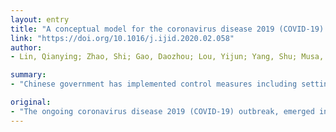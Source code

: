 ```yaml
---
layout: entry
title: "A conceptual model for the coronavirus disease 2019 (COVID-19) outbreak in Wuhan, China with individual reaction and governmental action"
link: "https://doi.org/10.1016/j.ijid.2020.02.058"
author:
- Lin, Qianying; Zhao, Shi; Gao, Daozhou; Lou, Yijun; Yang, Shu; Musa, Salihu S.; Wang, Maggie H.; Cai, Yongli; Wang, Weiming; Yang, Lin; He, Daihai

summary:
- "Chinese government has implemented control measures including setting up special hospitals and travel restriction to mitigate the spread. We propose conceptual models for the COVID-19 outbreak in Wuhan, China. The model is concise in structure, and successfully captures the course of the outbreak. It sheds light on understanding the trends and the reporting ratio. China has claimed more than 2600 lives as of 24 February 2020. This is the result of the 1918 influenza pandemic in London, U.K."

original:
- "The ongoing coronavirus disease 2019 (COVID-19) outbreak, emerged in Wuhan, China in the end of 2019, has claimed more than 2600 lives as of 24 February 2020 and posed a huge threat to global public health. The Chinese government has implemented control measures including setting up special hospitals and travel restriction to mitigate the spread. We propose conceptual models for the COVID-19 outbreak in Wuhan with the consideration of individual behavioural reaction and governmental actions, e.g., holiday extension, travel restriction, hospitalisation and quarantine. We employe the estimates of these two key components from the 1918 influenza pandemic in London, United Kingdom, incorporated zoonotic introductions and the emigration, and then compute future trends and the reporting ratio. The model is concise in structure, and it successfully captures the course of the COVID-19 outbreak, and thus sheds light on understanding the trends of the outbreak."
---
```


